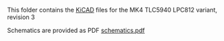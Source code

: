 This folder contains the [KiCAD](http://kicad-pcb.org/) files for the MK4 TLC5940 LPC812 variant, revision 3

Schematics are provided as PDF [schematics.pdf](schematics.pdf)